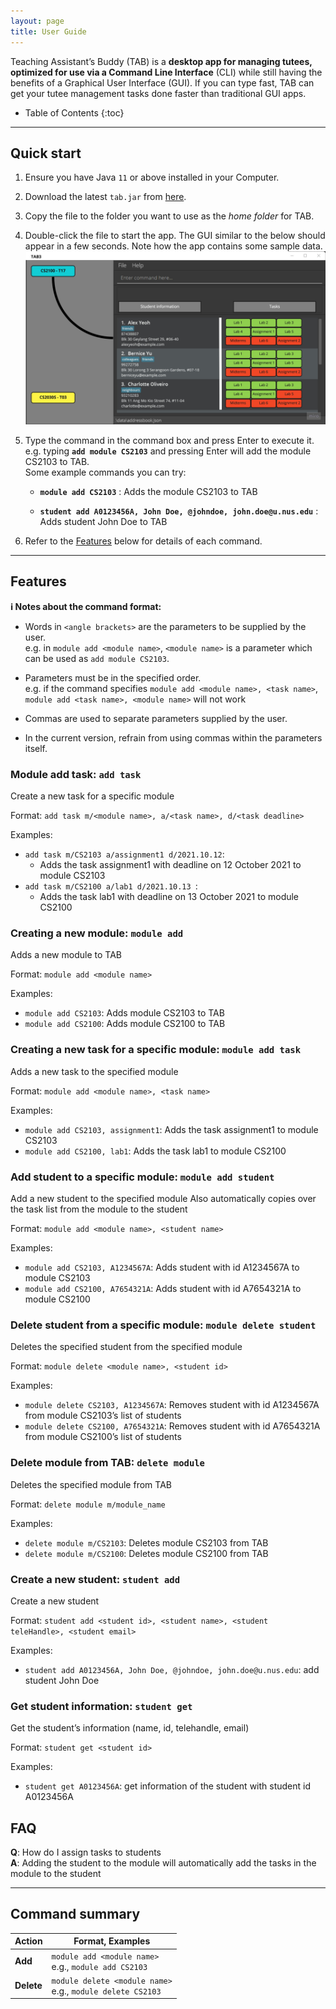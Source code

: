 ```yaml
---
layout: page
title: User Guide
---
```


Teaching Assistant’s Buddy (TAB) is a **desktop app for managing tutees, optimized for use via a Command Line Interface** (CLI) while still 
having the benefits of a Graphical User Interface (GUI). If you can type fast, TAB can get your tutee management 
tasks done faster than traditional GUI apps.

* Table of Contents
{:toc}

--------------------------------------------------------------------------------------------------------------------

## Quick start

1. Ensure you have Java `11` or above installed in your Computer.

1. Download the latest `tab.jar` from [here](https://github.com/AY2122S1-CS2103-F09-1/tp/releases).

1. Copy the file to the folder you want to use as the _home folder_ for TAB.

1. Double-click the file to start the app. The GUI similar to the below should appear in a few seconds. Note how the app contains some sample data.<br>
   ![Ui](images/Ui.png)

1. Type the command in the command box and press Enter to execute it. e.g. typing **`add module CS2103`** and pressing Enter will add the module CS2103 to TAB.<br>
   Some example commands you can try:

   * **`module add CS2103`** : Adds the module CS2103 to TAB

   * **`student add A0123456A, John Doe, @johndoe, john.doe@u.nus.edu`** : Adds student John Doe to TAB

1. Refer to the [Features](#features) below for details of each command.

--------------------------------------------------------------------------------------------------------------------

## Features

<div markdown="block" class="alert alert-info">

**:information_source: Notes about the command format:**<br>

* Words in `<angle brackets>` are the parameters to be supplied by the user.<br>
  e.g. in `module add <module name>`, `<module name>` is a parameter which can be used as `add module CS2103`.

* Parameters must be in the specified order.<br>
  e.g. if the command specifies `module add <module name>, <task name>`, `module add <task name>, <module name>` will not work

* Commas are used to separate parameters supplied by the user.

* In the current version, refrain from using commas within the parameters itself.

</div>


### Module add task: `add task`

Create a new task for a specific module

Format: `add task m/<module name>, a/<task name>, d/<task deadline>`

Examples:
* `add task m/CS2103 a/assignment1 d/2021.10.12`: 
  * Adds the task assignment1 with deadline on 12 October 2021 to module CS2103
* `add task m/CS2100 a/lab1 d/2021.10.13 `: 
  * Adds the task lab1 with deadline on 13 October 2021 to module CS2100

### Creating a new module: `module add`

Adds a new module to TAB

Format: `module add <module name>`

Examples:
* `module add CS2103`: Adds module CS2103 to TAB
* `module add CS2100`: Adds module CS2100 to TAB

### Creating a new task for a specific module: `module add task`

Adds a new task to the specified module

Format: `module add <module name>, <task name>`

Examples:
* `module add CS2103, assignment1`: Adds the task assignment1 to module CS2103
* `module add CS2100, lab1`: Adds the task lab1 to module CS2100

### Add student to a specific module: `module add student`

Add a new student to the specified module
Also automatically copies over the task list from the module to the student

Format: `module add <module name>, <student name>`

Examples:
* `module add CS2103, A1234567A`: Adds student with id A1234567A to module CS2103
* `module add CS2100, A7654321A`: Adds student with id A7654321A to module CS2100

### Delete student from a specific module: `module delete student`

Deletes the specified student from the specified module

Format: `module delete <module name>, <student id>`

Examples:
* `module delete CS2103, A1234567A`: Removes student with id A1234567A from module CS2103’s list of students
* `module delete CS2100, A7654321A`: Removes student with id A7654321A from module CS2100’s list of students

### Delete module from TAB: `delete module`

Deletes the specified module from TAB

Format: `delete module m/module_name`

Examples:
* `delete module m/CS2103`: Deletes module CS2103 from TAB
* `delete module m/CS2100`: Deletes module CS2100 from TAB

### Create a new student: `student add`

Create a new student

Format: `student add <student id>, <student name>, <student teleHandle>, <student email>`

Examples:
* `student add A0123456A, John Doe, @johndoe, john.doe@u.nus.edu`: add student John Doe

### Get student information: `student get`

Get the student’s information (name, id, telehandle, email)

Format: `student get <student id>`

Examples:
* `student get A0123456A`: get information of the student with student id A0123456A

## FAQ

**Q**: How do I assign tasks to students<br>
**A**: Adding the student to the module will automatically add the tasks in the module to the student

--------------------------------------------------------------------------------------------------------------------

## Command summary

Action | Format, Examples
--------|------------------
**Add** | `module add <module name>` <br> e.g., `module add CS2103`
**Delete** | `module delete <module name>`<br> e.g., `module delete CS2103`
